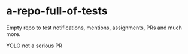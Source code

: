 a-repo-full-of-tests
========================

Empty repo to test notifications, mentions, assignments, PRs and much more.

YOLO not a serious PR